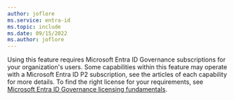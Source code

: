 ```yaml
---
author: joflore
ms.service: entra-id
ms.topic: include
ms.date: 09/15/2022
ms.author: joflore
---
```


Using this feature requires Microsoft Entra ID Governance subscriptions for your organization's users. Some capabilities within this feature may operate with a Microsoft Entra ID P2 subscription, see the articles of each capability for more details. To find the right license for your requirements, see [Microsoft Entra ID Governance licensing fundamentals](~/id-governance/licensing-fundamentals.md).
